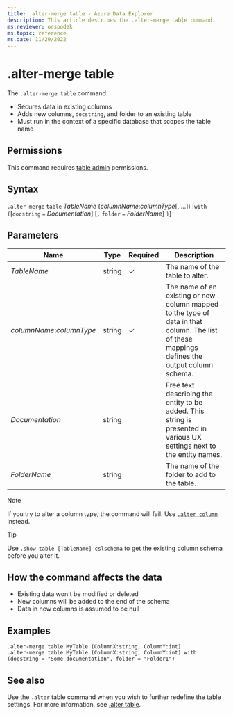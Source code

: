 ```yaml
---
title: .alter-merge table - Azure Data Explorer
description: This article describes the .alter-merge table command.
ms.reviewer: orspodek
ms.topic: reference
ms.date: 11/29/2022
---
```

# .alter-merge table

The `.alter-merge table` command:

* Secures data in existing columns
* Adds new columns, `docstring`, and folder to an existing table
* Must run in the context of a specific database that scopes the table name

## Permissions

This command requires [table admin](access-control/role-based-authorization.md) permissions.

## Syntax

`.alter-merge` `table` *TableName* (*columnName*:*columnType*[, ...])  [`with` `(`[`docstring` `=` *Documentation*] [`,` `folder` `=` *FolderName*] `)`]

## Parameters

| Name | Type | Required | Description |
|--|--|--|--|
| *TableName* | string | &check; | The name of the table to alter. |
| *columnName*:*columnType* | string | &check; | The name of an existing or new column mapped to the type of data in that column. The list of these mappings defines the output column schema.|
| *Documentation* | string | | Free text describing the entity to be added. This string is presented in various UX settings next to the entity names. |
| *FolderName* | string | | The name of the folder to add to the table. |

> [!NOTE]
> If you try to alter a column type, the command will fail. Use [`.alter column`](alter-column.md) instead.

> [!TIP]
> Use `.show table [TableName] cslschema` to get the existing column schema before you alter it.

## How the command affects the data

* Existing data won't be modified or deleted
* New columns will be added to the end of the schema
* Data in new columns is assumed to be null

## Examples

```kusto
.alter-merge table MyTable (ColumnX:string, ColumnY:int) 
.alter-merge table MyTable (ColumnX:string, ColumnY:int) with (docstring = "Some documentation", folder = "Folder1")
```

## See also

Use the `.alter` table command when you wish to further redefine the table settings. For more information, see [.alter table](../management/alter-table-command.md).
